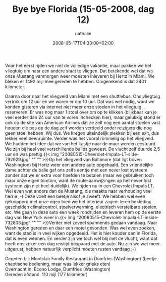﻿---
title: Bye bye Florida (15-05-2008, dag 12)
author: nathalie
type: post
date: 2008-05-17T04:33:00+02:00
url: /weblog/2008/05/17/bye-bye-florida-15-05-2008-dag-12/
commentFolder: 2008-05-17-bye-bye-florida-15-05-2008-dag-12
categories:
- Vakantie
tags:
- Amerika
- Oost-kant
resources:
- src: 20080515-Chevrolet-Impala-LT-side-792929.jpg
- src: 20080515-Chevrolet-Impala-LT-inside-732803.jpg

---
Voor het eerst rijden we niet de volledige vakantie, maar pakken we het vliegtuig om naar een andere staat te vliegen. Dat betekende wel dat we onze Mustang vanmorgen weer moesten inleveren bij Hertz in Miami. We bleken er 1492 mijl mee gereden te hebben. Omgerekend is dat 2401 kilometer.  

Daarna door naar het vliegveld van Miami met een shuttlebus. Ons vliegtuig vertrok om 12 uur en we waren er om 10 uur. Dat was wel nodig, want we konden gisteren via internet niet meer onze stoelen in het vliegtuig reserveren. Er was nog maar 1 stoel over om op te klikken (blijkbaar kan je veel eerder dan 24 uur van te voren inchecken hier), maar gelukkig stond er ook op de site van American Airlines dat ze zelf nog een aantal stoelen vast houden die pas op de dag zelf worden verdeeld onder reizigers die nog geen stoel hebben. Wij dus. We kregen uiteindelijk plekken bij een exit, dus lekker veel beenruimte. Verder was het vooral rommelig op het vliegveld. We hadden het idee dat we van het kastje naar de muur werden gestuurd. We zijn bij heel veel verschillende balies geweest. De vlucht zelf duurde 2,5 uur en was prettig.{{< img "20080515-Chevrolet-Impala-LT-side-792929.jpg" ""  "" >}}Op het vliegveld van Baltimore (dat ligt boven Washington) bij Hertz weer een andere auto opgehaald. Een vriendelijke dame achter de balie gaf ons zelfs eentje met een never lost systeem zonder dat we er extra voor hoefden te betalen (maar we gebruiken toch maar onze eigen tomtom, want de route-aanwijzingen op het never lost systeem zijn niet heel duidelijk). We rijden nu in een Chevrolet Impala LT. Wel even wat anders dan de Mustang, die maakte naar verhouding veel herrie ;-) Deze voelt een beetje alsof je zweeft. We hebben wel even geknipperd met onze ogen toen we het interieur zagen: leren bekleding, gescheiden climatcontrol, stoelverwarming, electrisch verstelbare stoelen, etc.  We gaan in deze auto een week rondrijden en leveren hem op de eerste dag van New York weer in.{{< img "20080515-Chevrolet-Impala-LT-inside-732803.jpg" ""  "" >}}Verder niet zoveel spannends gedaan vandaag. Naar Washington gereden en daar een motel gevonden. Was wel even zoeken, want de stad is in veel wijken opgedeeld. Het is hier kouder dan in Florida, dat is even wennen. En verder zijn we toch wel blij met de vlucht, want dat heeft ons zeker een dag reistijd bespaard met de auto. Nu zijn we wat meer uitgerust, hebben natuurlijk verplicht moeten rusten vandaag ;-)  

Gegeten bij:  Montclair Family Restaurant in Dumfries (Washington) (beetje chaotische bediening, maar was lekker grieks eten)  
Overnacht in: Econo Lodge, Dumfries (Washington)  
Gereden afstand:  110 mijl (177 kilometer)
